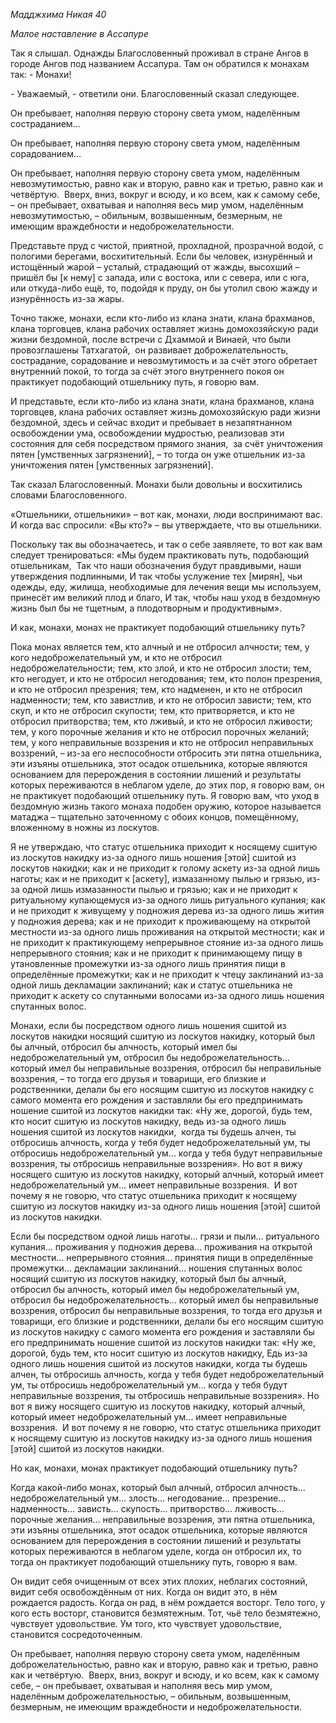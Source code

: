 *Мадджхима Никая 40*

*Малое наставление в Ассапуре*

Так я слышал\. Однажды Благословенный проживал в стране Ангов в городе Ангов под названием Ассапура\. Там он обратился к монахам так: \- Монахи\!

\- Уважаемый, \- ответили они\. Благословенный сказал следующее\.

Он пребывает, наполняя первую сторону света умом, наделённым состраданием…

Он пребывает, наполняя первую сторону света умом, наделённым сорадованием…

Он пребывает, наполняя первую сторону света умом, наделённым невозмутимостью, равно как и вторую, равно как и третью, равно как и четвёртую\.  Вверх, вниз, вокруг и всюду, и ко всем, как к самому себе, – он пребывает, охватывая и наполняя весь мир умом, наделённым невозмутимостью,  – обильным, возвышенным, безмерным, не имеющим враждебности и недоброжелательности\.

Представьте пруд с чистой, приятной, прохладной, прозрачной водой, с пологими берегами, восхитительный\. Если бы человек, изнурённый и истощённый жарой – усталый, страдающий от жажды, высохший – пришёл бы \[к нему\] с запада, или с востока, или с севера, или с юга, или откуда\-либо ещё, то, подойдя к пруду, он бы утолил свою жажду и изнурённость из\-за жары\.

Точно также, монахи, если кто\-либо из клана знати, клана брахманов, клана торговцев, клана рабочих оставляет жизнь домохозяйскую ради жизни бездомной, после встречи с Дхаммой и Винаей, что были провозглашены Татхагатой,  он развивает доброжелательность, сострадание, сорадование и невозмутимость и за счёт этого обретает внутренний покой, то тогда за счёт этого внутреннего покоя он практикует подобающий отшельнику путь, я говорю вам\.

И представьте, если кто\-либо из клана знати, клана брахманов, клана торговцев, клана рабочих оставляет жизнь домохозяйскую ради жизни бездомной, здесь и сейчас входит и пребывает в незапятнанном освобождении ума, освобождении мудростью, реализовав эти состояния для себя посредством прямого знания,  за счёт уничтожения пятен \[умственных загрязнений\], – то тогда он уже отшельник из\-за уничтожения пятен \[умственных загрязнений\]\.

Так сказал Благословенный\. Монахи были довольны и восхитились словами Благословенного\.


«Отшельники, отшельники» – вот как, монахи, люди воспринимают вас\. И когда вас спросили: «Вы кто?» – вы утверждаете, что вы отшельники\.

Поскольку так вы обозначаетесь, и так о себе заявляете, то вот как вам следует тренироваться: «Мы будем практиковать путь, подобающий отшельникам,  Так что наши обозначения будут правдивыми, наши утверждения подлинными,   И так чтобы услужение тех \[мирян\], чьи одежды, еду, жилища, необходимые для лечения вещи мы используем, принесёт им великий плод и благо, И так, чтобы наш уход в бездомную жизнь был бы не тщетным, а плодотворным и продуктивным»\. 

И как, монахи, монах не практикует подобающий отшельнику путь?

Пока монах является тем, кто алчный и не отбросил алчности; тем, у кого недоброжелательный ум, и кто не отбросил недоброжелательности; тем, кто злой, и кто не отбросил злости; тем, кто негодует, и кто не отбросил негодования; тем, кто полон презрения, и кто не отбросил презрения; тем, кто надменен, и кто не отбросил надменности; тем, кто завистлив, и кто не отбросил зависти; тем, кто скуп, и кто не отбросил скупости; тем, кто притворяется, и кто не отбросил притворства; тем, кто лживый, и кто не отбросил лживости; тем, у кого порочные желания и кто не отбросил порочных желаний; тем, у кого неправильные воззрения и кто не отбросил неправильных воззрений, – из\-за его неспособности отбросить эти пятна отшельника, эти изъяны отшельника, этот осадок отшельника, которые являются основанием для перерождения в состоянии лишений и результаты которых переживаются в неблагом уделе, до этих пор, я говорю вам, он не практикует подобающий отшельнику путь\. Я говорю вам, что уход в бездомную жизнь такого монаха подобен оружию, которое называется матаджа – тщательно заточенному с обоих концов, помещённому, вложенному в ножны из лоскутов\.  

Я не утверждаю, что статус отшельника приходит к носящему сшитую из лоскутов накидку из\-за одного лишь ношения \[этой\] сшитой из лоскутов накидки; как и не приходит к голому аскету из\-за одной лишь наготы; как и не приходит к \[аскету\], измазанному пылью и грязью, из\-за одной лишь измазанности пылью и грязью; как и не приходит к ритуальному купающемуся из\-за одного лишь ритуального купания; как и не приходит к живущему у подножия дерева из\-за одного лишь жития у подножия дерева; как и не приходит к проживающему на открытой местности из\-за одного лишь проживания на открытой местности; как и не приходит к практикующему непрерывное стояние из\-за одного лишь непрерывного стояния; как и не приходит к принимающему пищу в утановленные промежутки из\-за одного лишь принятия пищи в определённые промежутки; как и не приходит к чтецу заклинаний из\-за одной лишь декламации заклинаний; как и статус отшельника не приходит к аскету со спутанными волосами из\-за одного лишь ношения спутанных волос\.

Монахи, если бы посредством одного лишь ношения сшитой из лоскутов накидки носящий сшитую из лоскутов накидку, который был бы алчный, отбросил бы алчность, который имел бы недоброжелательный ум, отбросил бы недоброжелательность… который имел бы неправильные воззрения, отбросил бы неправильные воззрения, – то тогда его друзья и товарищи, его близкие и родственники, делали бы его носящим сшитую из лоскутов накидку с самого момента его рождения и заставляли бы его предпринимать ношение сшитой из лоскутов накидки так: «Ну же, дорогой, будь тем, кто носит сшитую из лоскутов накидку, ведь из\-за одного лишь ношения сшитой из лоскутов накидки,  когда ты будешь алчен, ты отбросишь алчность, когда у тебя будет недоброжелательный ум, ты отбросишь недоброжелательный ум… когда у тебя будут неправильные воззрения, ты отбросишь неправильные воззрения»\. Но вот я вижу носящего сшитую из лоскутов накидку, который алчный, который имеет недоброжелательный ум… имеет неправильные воззрения\.  И вот почему я не говорю, что статус отшельника приходит к носящему сшитую из лоскутов накидку из\-за одного лишь ношения \[этой\] сшитой из лоскутов накидки\.

Если бы посредством одной лишь наготы… грязи и пыли… ритуального купания… проживания у подножия дерева… проживания на открытой местности… непрерывного стояния… принятия пищи в определённые промежутки… декламации заклинаний… ношения спутанных волос носящий сшитую из лоскутов накидку, который был бы алчный, отбросил бы алчность, который имел бы недоброжелательный ум, отбросил бы недоброжелательность… который имел бы неправильные воззрения, отбросил бы неправильные воззрения, то тогда его друзья и товарищи, его близкие и родственники, делали бы его носящим сшитую из лоскутов накидку с самого момента его рождения  и заставляли бы его предпринимать ношение сшитой из лоскутов накидки так: «Ну же, дорогой, будь тем, кто носит сшитую из лоскутов накидку, Едь из\-за одного лишь ношения сшитой из лоскутов накидки, когда ты будешь алчен, ты отбросишь алчность, когда у тебя будет недоброжелательный ум, ты отбросишь недоброжелательный ум… когда у тебя будут неправильные воззрения, ты отбросишь неправильные воззрения»\. Но вот я вижу носящего сшитую из лоскутов накидку, который алчный, который имеет недоброжелательный ум… имеет неправильные воззрения\.  И вот почему я не говорю, что статус отшельника приходит к носящему сшитую из лоскутов накидку из\-за одного лишь ношения \[этой\] сшитой из лоскутов накидки\.

Но как, монахи, монах практикует подобающий отшельнику путь?

Когда какой\-либо монах, который был алчный, отбросил алчность… недоброжелательный ум… злость… негодование… презрение… надменность… зависть… скупость… притворство… лживость… порочные желания… неправильные воззрения, эти пятна отшельника, эти изъяны отшельника, этот осадок отшельника, которые являются основанием для перерождения в состоянии лишений и результаты которых переживаются в неблагом уделе, когда он отбросил их, то тогда он практикует подобающий отшельнику путь, говорю я вам\.

Он видит себя очищенным от всех этих плохих, неблагих состояний, видит себя освобождённым от них\. Когда он видит это, в нём рождается радость\. Когда он рад, в нём рождается восторг\. Тело того, у кого есть восторг, становится безмятежным\. Тот, чьё тело безмятежно, чувствует удовольствие\. Ум того, кто чувствует удовольствие, становится сосредоточенным\.

Он пребывает, наполняя первую сторону света умом, наделённым доброжелательностью, равно как и вторую, равно как и третью, равно как и четвёртую\.  Вверх, вниз, вокруг и всюду, и ко всем, как к самому себе, – он пребывает, охватывая и наполняя весь мир умом, наделённым доброжелательностью, – обильным, возвышенным, безмерным, не имеющим враждебности и недоброжелательности\.
